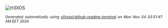 <div align="justify">
<picture>
    <source media="(prefers-color-scheme: dark)" srcset="https://i.ibb.co/yXtvTsP/output-gif.gif">
    <source media="(prefers-color-scheme: light)" srcset="https://i.ibb.co/yXtvTsP/output-gif.gif">
    <img alt="H3XOS" src="https://i.ibb.co/yXtvTsP/output-gif.gif">
</picture>

<sub><i>Generated automatically using [x0rzavi/github-readme-terminal](https://github.com/x0rzavi/github-readme-terminal) on Mon Nov 04 03:51:47 AM EET 2024</i></sub>
</div>